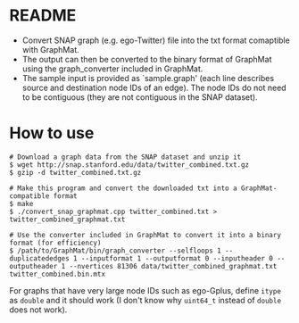# README
- Convert SNAP graph (e.g. ego-Twitter) file into the txt format comaptible with GraphMat.
- The output can then be converted to the binary format of GraphMat using the graph_converter included in GraphMat.
- The sample input is provided as `sample.graph' (each line describes source and destination node IDs of an edge). The node IDs do not need to be contiguous (they are not contiguous in the SNAP dataset).

# How to use
```
# Download a graph data from the SNAP dataset and unzip it
$ wget http://snap.stanford.edu/data/twitter_combined.txt.gz
$ gzip -d twitter_combined.txt.gz

# Make this program and convert the downloaded txt into a GraphMat-compatible format
$ make
$ ./convert_snap_graphmat.cpp twitter_combined.txt > twitter_combined_graphmat.txt

# Use the converter included in GraphMat to convert it into a binary format (for efficiency)
$ /path/to/GraphMat/bin/graph_converter --selfloops 1 --duplicatededges 1 --inputformat 1 --outputformat 0 --inputheader 0 --outputheader 1 --nvertices 81306 data/twitter_combined_graphmat.txt twitter_combined.bin.mtx
```

For graphs that have very large node IDs such as ego-Gplus, define `itype` as `double` and it should work (I don't know why `uint64_t` instead of `double` does not work).